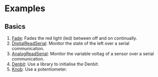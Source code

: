 # Examples

## Basics
1. [Fade](Fade.md): Fades the red light (led) between off and on continually.
2. [DigitalReadSerial](DigitalReadSerial.md): Monitor the state of the left over a serial communication.
3. [AnalogReadSerial](AnalogReadSerial.md): Monitor the variable voltag of a sensor over a serial communication.
4. [Denbit](Denbit.md): Use a library to initialise the Denbit.
5. [Knob](Knob.md): Use a potentiometer.

